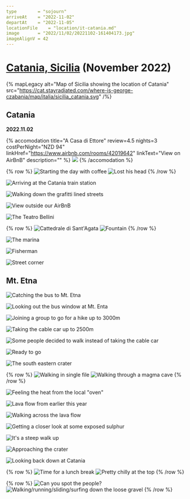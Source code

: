 ```yaml
---
type        = "sojourn"
arriveAt    = "2022-11-02"
departAt    = "2022-11-05"
locationFile    = "location/it-catania.md"
image       = "2022/11/02/20221102-161404173.jpg"
imageAlignV = 42
---
```


# [Catania, Sicilia](location/it-catania.md) (November 2022)

{% mapLegacy alt="Map of Sicilia showing the location of Catania"
   src="https://cat.stayradiated.com/where-is-george-czabania/map/italia/sicilia_catania.svg" /%}

## Catania

**2022.11.02**

{% accomodation
  title="A Casa di Ettore"
  review=4.5
  nights=3
  costPerNight="NZD 94"
  linkHref="https://www.airbnb.com/rooms/42019642"
  linkText="View on AirBnB"
  description="" %}
  ![](https://a0.muscache.com/im/pictures/miso/Hosting-42019642/original/2474887d-146d-41d9-804c-ca2110c1093a.jpeg)
{% /accomodation %}

{% row %}
![Starting the day with coffee](2022/11/02/20221102-073507227.jpg)
![Lost his head](2022/11/02/20221102-160202359.jpg)
{% /row %}

![Arriving at the Catania train station](2022/11/02/20221102-123345250.jpg)

![Walking down the grafitti lined streets](2022/11/02/20221102-124853733.jpg)

![View outside our AirBnB](2022/11/02/20221102-132118834.jpg)

![The Teatro Bellini](2022/11/02/20221102-153828819.jpg)

{% row %}
![Cattedrale di Sant'Agata](2022/11/02/20221102-154637027.jpg)
![Fountain](2022/11/02/20221102-155020967.jpg)
{% /row %}


![The marina](2022/11/02/20221102-161007946.jpg)

![Fisherman](2022/11/02/20221102-161404173.jpg)

![Street corner](2022/11/03/20221103-074905657.jpg)

## Mt. Etna

![Catching the bus to Mt. Etna](2022/11/03/20221103-075600178.jpg)

![Looking out the bus window at Mt. Enta](2022/11/03/20221103-092544734.jpg)

![Joining a group to go for a hike up to 3000m](2022/11/03/20221103-100930724.jpg)

![Taking the cable car up to 2500m](2022/11/03/20221103-104349222.jpg)

![Some people decided to walk instead of taking the cable car](2022/11/03/20221103-105047605.jpg)

![Ready to go](2022/11/03/20221103-110044447.jpg)

![The south eastern crater](2022/11/03/20221103-113717328.jpg)

{% row %}
![Walking in single file](2022/11/03/20221103-111247329.jpg)
![Walking through a magma cave](2022/11/03/20221103-121800644.jpg)
{% /row %}

![Feeling the heat from the local "oven"](2022/11/03/20221103-122412806.jpg)

![Lava flow from earlier this year](2022/11/03/20221103-124836778.jpg)

![Walking across the lava flow](2022/11/03/20221103-125845870.jpg)

![Getting a closer look at some exposed sulphur](2022/11/03/20221103-125933216.jpg)

![It's a steep walk up](2022/11/03/20221103-130401153.jpg)

![Approaching the crater](2022/11/03/20221103-130850504.jpg)

![Looking back down at Catania](2022/11/03/20221103-133359440.jpg)

{% row %}
![Time for a lunch break](2022/11/03/20221103-133411825.jpg)
![Pretty chilly at the top](2022/11/03/20221103-134123906.jpg)
{% /row %}

{% row %}
![Can you spot the people?](2022/11/03/20221103-135836407.jpg)
![Walking/running/sliding/surfing down the loose gravel](2022/11/03/20221103-143315434.jpg)
{% /row %}
